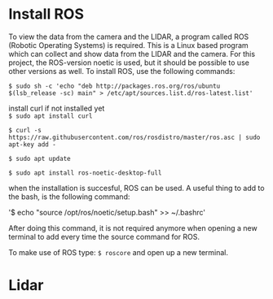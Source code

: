 # Install ROS

To view the data from the camera and the LIDAR, a program called ROS (Robotic Operating Systems) is required. This is a Linux based program which can collect and show data from the LIDAR and the camera. For this project, the ROS-version noetic is used, but it should be possible to use other versions as well. To install ROS, use the following commands:


`$ sudo sh -c 'echo "deb http://packages.ros.org/ros/ubuntu $(lsb_release -sc) main" > /etc/apt/sources.list.d/ros-latest.list'`

install curl if not installed yet <br />
`$ sudo apt install curl`

`$ curl -s https://raw.githubusercontent.com/ros/rosdistro/master/ros.asc | sudo apt-key add -`

`$ sudo apt update`

`$ sudo apt install ros-noetic-desktop-full`

when the installation is succesful, ROS can be used. A useful thing to add to the bash, is the following command:

'$ echo "source /opt/ros/noetic/setup.bash" >> ~/.bashrc'

After doing this command, it is not required anymore when opening a new terminal to add every time the source command for ROS.

To make use of ROS type: `$ roscore` and open up a new terminal.  

# Lidar

